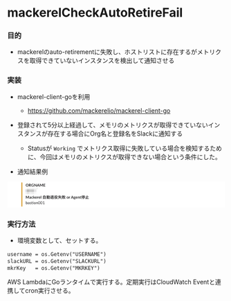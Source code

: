 # mackerelCheckAutoRetireFail

### 目的
- mackerelのauto-retirementに失敗し、ホストリストに存在するがメトリクスを取得できていないインスタンスを検出して通知させる

### 実装
- mackerel-client-goを利用
  - https://github.com/mackerelio/mackerel-client-go
  
- 登録されて5分以上経過して、メモリのメトリクスが取得できていないインスタンスが存在する場合にOrg名と登録名をSlackに通知する
  - Statusが `Working` でメトリクス取得に失敗している場合を検知するために、今回はメモリのメトリクスが取得できない場合という条件にした。


- 通知結果例

![Alt Text](https://github.com/yhidetoshi/Pictures/raw/master/mackerel/mackerel-slack-notice.png)


### 実行方法

- 環境変数として、セットする。
```
username = os.Getenv("USERNAME")
slackURL = os.Getenv("SLACKURL")
mkrKey   = os.Getenv("MKRKEY")
```

AWS LambdaにGoランタイムで実行する。定期実行はCloudWatch Eventと連携してcron実行させる。
